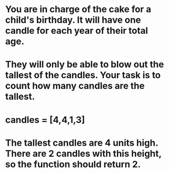 # You are in charge of the cake for a child's birthday. It will have one candle for each year of their total age.
#  They will only be able to blow out the tallest of the candles. Your task is to count how many candles are the tallest.

#  candles = [4,4,1,3]
#  The tallest candles are 4 units high. There are 2 candles with this height, so the function should return 2.